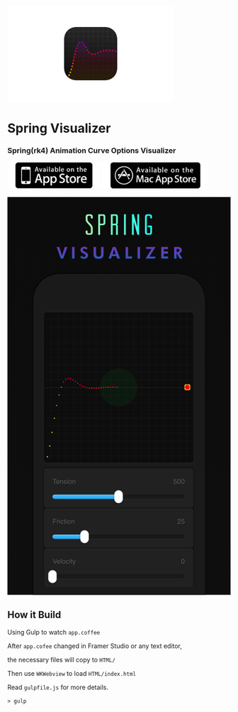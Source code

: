 ![](.readme/appicon.png)

# Spring Visualizer
### Spring(rk4) Animation Curve Options Visualizer

<a href="https://itunes.apple.com/us/app/spring-visualizer/id1139500914?ls=1&mt=8"><img src=".readme/btn-ios.png" height="60px"></a>
<a href="#"><img src=".readme/btn-macos.png" height="60px"></a>


![](.readme/4.7-inch@2x.png)


## How it Build

Using Gulp to watch `app.coffee`

After `app.cofee` changed in Framer Studio or any text editor,

the necessary files will copy to `HTML/`

Then use `WKWebview` to load `HTML/index.html`

Read `gulpfile.js` for more details.

```
> gulp
```
